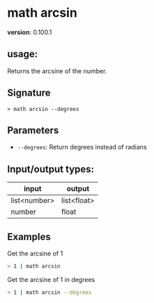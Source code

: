 # math arcsin

**version**: 0.100.1

## **usage**:

Returns the arcsine of the number.

## Signature

`> math arcsin --degrees`

## Parameters

- `--degrees`: Return degrees instead of radians

## Input/output types:

| input          | output        |
| -------------- | ------------- |
| list\<number\> | list\<float\> |
| number         | float         |

## Examples

Get the arcsine of 1

```bash
> 1 | math arcsin
```

Get the arcsine of 1 in degrees

```bash
> 1 | math arcsin --degrees
```
